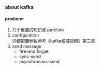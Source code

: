 ### about kafka

#### producer
1. 几个重要的知识点
    partition
2. configuration    
详细配置参数参考《kafka权威指南》第三章
3. send message
    - fire-and forget
    - sync-send
    - asynchronous-send
